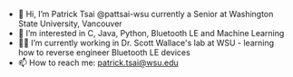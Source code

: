 - 👋 Hi, I’m Patrick Tsai @pattsai-wsu currently a Senior at Washington State University, Vancouver
- 👀 I’m interested in C, Java, Python, Bluetooth LE and Machine Learning
- 🤷‍♂️ I’m currently working in Dr. Scott Wallace's lab at WSU - learning how to reverse engineer Bluetooth LE devices
- 📫 How to reach me: patrick.tsai@wsu.edu

<!---
pattsai-wsu/pattsai-wsu is a ✨ special ✨ repository because its `README.md` (this file) appears on your GitHub profile.
You can click the Preview link to take a look at your changes.
--->

